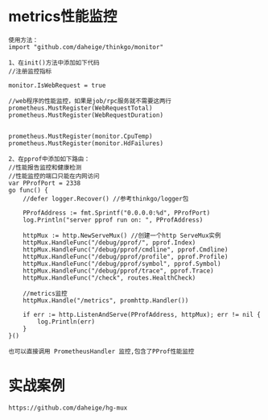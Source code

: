 # metrics性能监控
    使用方法：
    import "github.com/daheige/thinkgo/monitor"

    1、在init()方法中添加如下代码
    //注册监控指标
    
    monitor.IsWebRequest = true
    
    //web程序的性能监控，如果是job/rpc服务就不需要这两行
    prometheus.MustRegister(WebRequestTotal)
    prometheus.MustRegister(WebRequestDuration)
    
    	
	prometheus.MustRegister(monitor.CpuTemp)
	prometheus.MustRegister(monitor.HdFailures)

    2、在pprof中添加如下路由：
    //性能报告监控和健康检测
	//性能监控的端口只能在内网访问
	var PProfPort = 2338
	go func() {
		//defer logger.Recover() //参考thinkgo/logger包

		PProfAddress := fmt.Sprintf("0.0.0.0:%d", PProfPort)
		log.Println("server pprof run on: ", PProfAddress)

		httpMux := http.NewServeMux() //创建一个http ServeMux实例
		httpMux.HandleFunc("/debug/pprof/", pprof.Index)
		httpMux.HandleFunc("/debug/pprof/cmdline", pprof.Cmdline)
		httpMux.HandleFunc("/debug/pprof/profile", pprof.Profile)
		httpMux.HandleFunc("/debug/pprof/symbol", pprof.Symbol)
		httpMux.HandleFunc("/debug/pprof/trace", pprof.Trace)
		httpMux.HandleFunc("/check", routes.HealthCheck)

		//metrics监控
		httpMux.Handle("/metrics", promhttp.Handler())

		if err := http.ListenAndServe(PProfAddress, httpMux); err != nil {
			log.Println(err)
		}
	}()
	
	也可以直接调用 PrometheusHandler 监控,包含了PProf性能监控

# 实战案例

    https://github.com/daheige/hg-mux

